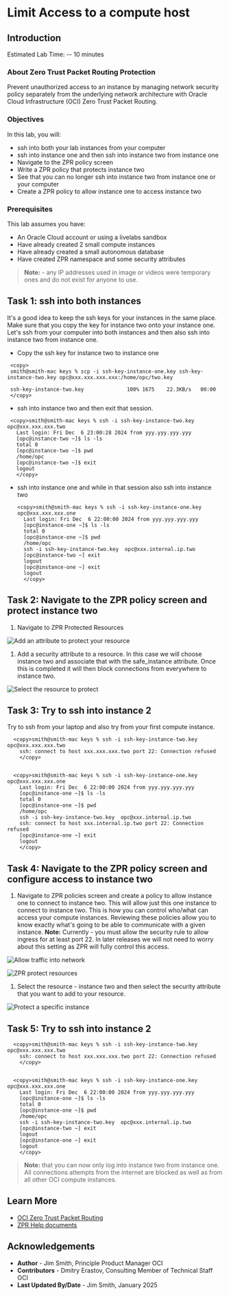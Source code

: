 # Limit Access to a compute host

## Introduction

Estimated Lab Time: -- 10 minutes

### About Zero Trust Packet Routing Protection
<!-- I don't like this paragraph. It is just a repeat from the introduction. For me, this paragraph should be about what this particular lab is going to do, i.e., explain in detail, as well as why you are doing it, and at the end of this lab, what you will have done.-->
Prevent unauthorized access to an instance by managing network security policy separately from the underlying network architecture with Oracle Cloud Infrastructure (OCI) Zero Trust Packet Routing.

### Objectives

In this lab, you will:

* ssh into both your lab instances from your computer
* ssh into instance one and then ssh into instance two from instance one
* Navigate to the ZPR policy screen
* Write a ZPR policy that protects instance two
* See that you can no longer ssh into instance two from instance one or your computer
* Create a ZPR policy to allow instance one to access instance two

### Prerequisites

This lab assumes you have:

* An Oracle Cloud account or using a livelabs sandbox
* Have already created 2 small compute instances
* Have already created a small autonomous database
* Have created ZPR namespace and some security attributes

> **Note:** - any IP addresses used in image or videos were temporary ones and do not exist for anyone to use.

## Task 1: ssh into both instances

It's a good idea to keep the ssh keys for your instances in the same place. Make sure that you copy the key for instance two onto your instance one.
Let's ssh from your computer into both instances and then also ssh into instance two from instance one.

* Copy the ssh key for instance two to instance one

 ```
  <copy>
  smith@smith-mac keys % scp -i ssh-key-instance-one.key ssh-key-instance-two.key opc@xxx.xxx.xxx.xxx:/home/opc/two.key

  ssh-key-instance-two.key              100% 1675    22.3KB/s   00:00
  </copy>
  ```

* ssh into instance two and then exit that session.

 ```
  <copy>smith@smith-mac keys % ssh -i ssh-key-instance-two.key  opc@xxx.xxx.xxx.two
    Last login: Fri Dec  6 23:00:28 2024 from yyy.yyy.yyy.yyy
    [opc@instance-two ~]$ ls -ls
    total 0
    [opc@instance-two ~]$ pwd
    /home/opc
    [opc@instance-two ~]$ exit
    logout
    </copy>
  ```
* ssh into instance one and while in that session also ssh into instance two
  ```
  <copy>smith@smith-mac keys % ssh -i ssh-key-instance-one.key  opc@xxx.xxx.xxx.one
    Last login: Fri Dec  6 22:00:00 2024 from yyy.yyy.yyy.yyy
    [opc@instance-one ~]$ ls -ls
    total 0
    [opc@instance-one ~]$ pwd
    /home/opc
    ssh -i ssh-key-instance-two.key  opc@xxx.internal.ip.two
    [opc@instance-two ~] exit
    logout
    [opc@instance-one ~] exit
    logout
    </copy>
  ```

## Task 2: Navigate to the ZPR policy screen and protect instance two

1. Navigate to ZPR Protected Resources

  ![Add an attribute to protect your resource](images/zpr-protected.png)

1. Add a security attribute to a resource. In this case we will choose instance two and associate that with the safe_instance attribute. Once this is completed it will then block connections from everywhere to instance two.

  ![Select the resource to protect](images/protect-vm.png)

<!-- I think you need screenshots for all steps of the flow and the final screenshot to show that instance two is not listed under Protected Resources -->

## Task 3: Try to ssh into instance 2

Try to ssh from your laptop and also try from your first compute instance.
```
  <copy>smith@smith-mac keys % ssh -i ssh-key-instance-two.key  opc@xxx.xxx.xxx.two
    ssh: connect to host xxx.xxx.xxx.two port 22: Connection refused
    </copy>


  <copy>smith@smith-mac keys % ssh -i ssh-key-instance-one.key  opc@xxx.xxx.xxx.one
    Last login: Fri Dec  6 22:00:00 2024 from yyy.yyy.yyy.yyy
    [opc@instance-one ~]$ ls -ls
    total 0
    [opc@instance-one ~]$ pwd
    /home/opc
    ssh -i ssh-key-instance-two.key  opc@xxx.internal.ip.two
    ssh: connect to host xxx.internal.ip.two port 22: Connection refused
    [opc@instance-one ~] exit
    logout
    </copy>
  ```

## Task 4: Navigate to the ZPR policy screen and configure access to instance two

<!-- The step below is what I would expect every step to look like, with a detailed explanation -->
1. Navigate to ZPR policies screen and create a policy to allow instance one to connect to instance two. This will allow just this one instance to connect to instance two. This is how you can control who/what can access your compute instances. Reviewing these policies allow you to know exactly what's going to be able to communicate with a given instance.
**Note:** Currently - you must allow the security rule to allow ingress for at least port 22. In later releases we will not need to worry about this setting as ZPR will fully control this access.

<!-- As a security practicioner, even for a lab I wouldn't be advocating the creation of a 0.0.0.0/0 Any Protocols inbound rule. I would limit it to 22 at least.-->
  ![Allow traffic into network](images/ingress-rules.png)

<!-- Wrong screenshot. You need a policy screenshot-->
  ![ZPR protect resources](images/zpr-protected.png)

<!-- Wrong step. You have already added the sec attr, now you are defining the policy-->
1. Select the resource - instance two and then select the security attribute that you want to add to your resource.

  ![Protect a specific instance](images/protect-vm.png)

## Task 5: Try to ssh into instance 2

```
  <copy>smith@smith-mac keys % ssh -i ssh-key-instance-two.key  opc@xxx.xxx.xxx.two
    ssh: connect to host xxx.xxx.xxx.two port 22: Connection refused
    </copy>


  <copy>smith@smith-mac keys % ssh -i ssh-key-instance-one.key  opc@xxx.xxx.xxx.one
    Last login: Fri Dec  6 22:00:00 2024 from yyy.yyy.yyy.yyy
    [opc@instance-one ~]$ ls -ls
    total 0
    [opc@instance-one ~]$ pwd
    /home/opc
    ssh -i ssh-key-instance-two.key  opc@xxx.internal.ip.two
    [opc@instance-two ~] exit
    logout
    [opc@instance-one ~] exit
    logout
    </copy>
  ```

> **Note:** that you can now only log into instance two from instance one. All connections attempts from the internet are blocked as well as from all other OCI compute instances.

## Learn More

* [OCI Zero Trust Packet Routing](https://www.oracle.com/security/cloud-security/zero-trust-packet-routing/)
* [ZPR Help documents](https://docs.oracle.com/en-us/iaas/Content/zero-trust-packet-routing/overview.htm)

## Acknowledgements

* **Author** - Jim Smith, Principle Product Manager OCI
* **Contributors** - Dmitry Erastov, Consulting Member of Technical Staff OCI
* **Last Updated By/Date** - Jim Smith, January 2025